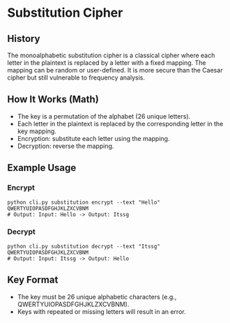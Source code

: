 # Substitution Cipher

## History
The monoalphabetic substitution cipher is a classical cipher where each letter in the plaintext is replaced by a letter with a fixed mapping. The mapping can be random or user-defined. It is more secure than the Caesar cipher but still vulnerable to frequency analysis.

## How It Works (Math)
- The key is a permutation of the alphabet (26 unique letters).
- Each letter in the plaintext is replaced by the corresponding letter in the key mapping.
- Encryption: substitute each letter using the mapping.
- Decryption: reverse the mapping.

## Example Usage

### Encrypt
```
python cli.py substitution encrypt --text "Hello" QWERTYUIOPASDFGHJKLZXCVBNM
# Output: Input: Hello -> Output: Itssg
```

### Decrypt
```
python cli.py substitution decrypt --text "Itssg" QWERTYUIOPASDFGHJKLZXCVBNM
# Output: Input: Itssg -> Output: Hello
```

## Key Format
- The key must be 26 unique alphabetic characters (e.g., QWERTYUIOPASDFGHJKLZXCVBNM).
- Keys with repeated or missing letters will result in an error. 